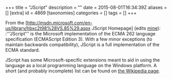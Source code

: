 +++
title = "JScript"
description = ""
date = 2015-08-01T16:34:39Z
aliases = []
[extra]
id = 4869
[taxonomies]
categories = []
tags = []
+++


From the [http://msdn.microsoft.com/en-us/library/hbxc2t98%28VS.85%29.aspx JScript Homepage] (edits [mine](https://rosettacode.org/wiki/:User:Glennj)):
:'''JScript''' is the Microsoft implementation of the ECMA 262 language specification (ECMAScript Edition 3). With a few minor exceptions (to maintain backwards compatibility), JScript is a full implementation of the ECMA standard.

JScript has some Microsoft-specific extensions meant to aid in using the language as a local programming language on the Windows platform. A short (and probably incomplete) list can be found on [the Wikipedia page](https://en.wikipedia.org/wiki/JScript#Differences_from_JavaScript).
